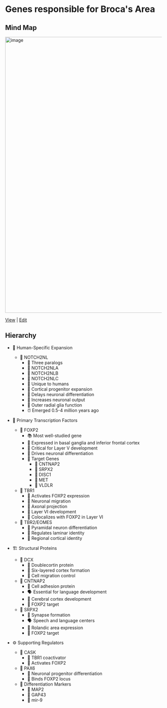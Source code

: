 # Genes responsible for Broca's Area

## Mind Map
<img width="1832" height="885" alt="image" src="https://github.com/user-attachments/assets/6c4430fb-a0bc-4777-a2ad-4304c371c14e" />

[View](https://mermaid.live/view#pako:eNqdV01v20YQ_SsLFoYSwHZISrJNoSggU3Ji1B-CpRpGocuaHFHbkLvMculIMXTquTWCFDCaSwOkQC8F2mN_j_9A-xM6S0oyZZO225vFN7O7897M2_Wl4QkfjJaxtnbJOFMtcllTY4ig1qqd0wRq6yT_fUolo-chJDUMIbVYsojKqStCITH0i0bbMbu2jp4jA5ioJToajQrQrpA-yCVod5vuTlvjIeOw_LzlbTe3ff05AU9wv7hb03R3tneys4FUrAjt1R3XsmszxCLG_YjG-sC1mPo-4wH-bTUR4lh0P6Ze4VMIFxDefrNNczabra0N-XyZISdECqGePduVwqO1hLQl0C_P5Yuv9oSMqGKCk39--e3T8-c6lBDr77-ubr7_TF6lEeUb_Rg8NmIe6U5iypN58Ps8lBB7Hnx0PHBf2UcHGvx9ARJSn8ODsQQgMZU0FEFSEbRYo_0IvvsI7lbg33D2JgWiBBnr0vQx3v96P8wVKI1HQxJLEQD2lpAZW1Ak4NP9vA6EdJoQDqkUnIZZjs9GI5DAUWtVnbnPPZQkgTvJIlVxqipyjlNsISKpz_CkQchyRUcp9x7YqBuBDMAn5mZzo5ElRCwMdfwUqEwIDQS5ufpztQ96efeTgcTyPcnibIM96iExq1IummHv-KxnV4hwKBJF3kIYbiQq9RkeBjkGDP7wseS8k1hCkmAQ4wTHWpdK-bJayjWABDMhyQiJUxjgoXwwqSDAlSzXdoQZB3SKFJ7mQukpEnGEUlXJK9kF_C95BxRJV-Ql1qn5-vGP2xBCGouTHQ2O2vdYu8X7J72zarSz33etSvSwO6jETg86ByelKg52T6wKEdvYZBdUYTmZ1Ivx0FrNaSgbzzlzJGKBfIiv9iQLw_H7Dh7q5rl---Rx8bTNouzsHR75LVPj3P6yNsXOWi5UTC7QYL_oHh92-xV19aaSRszHE-e98R864wSCNMx4DHEJTnOjYb7OU9PqJJYR5M2NqippMcB9JVNPpei9OMtCAcus7-oa4bvFdtyziio7IsVbNNuSa2n0MhWhfTbZCDWlOLf5NObetHLblGiEpnDbG1kK3p9KirBUl_KBWVmM-mPIGvLh83bRYbRQuSuEaDApDaDEFq4_Fygr7iXhXC6t54l-knefyr2h6Ar2AxO_pHjKaZwAKXL603VJXAzgjYk2ypW6PDwXZO5dUdOJwHgfr326eCyszvfTC1p2YRrHWfcEi7bX18fNx59L2tBt97-uekloV_IEzR0I9XqSQ5UaXK99tvWYV915AzxtrHfx5bXYGH0nLb8lO3fWOqTyda7Jhx9K7s3qXn_Z7jXqFVjE5IaTYca6EUjmGy10A1g38CUQUf3TuNRZQyN7LQ-NFv6Jb9bXQ2PIZ5iDb55vhYgWaVKkwdhojWiY4K809pHjDqM4tLchwLNncsqV0Wo62RJG69KYGC27vmmadt0xHdsy61YDwanRspzNra0d2zHr25bd3HYas3XjXbanuek0GvZW3dqxLKvuNOvNdQN8rcZh_vrP_gmY_QuV6I_J) | [Edit](https://mermaid.live/edit#pako:eNqdV01v20YQ_SsLFoYSwHZISrJNoSggU3Ji1B-CpRpGocuaHFHbkLvMculIMXTquTWCFDCaSwOkQC8F2mN_j_9A-xM6S0oyZZO225vFN7O7897M2_Wl4QkfjJaxtnbJOFMtcllTY4ig1qqd0wRq6yT_fUolo-chJDUMIbVYsojKqStCITH0i0bbMbu2jp4jA5ioJToajQrQrpA-yCVod5vuTlvjIeOw_LzlbTe3ff05AU9wv7hb03R3tneys4FUrAjt1R3XsmszxCLG_YjG-sC1mPo-4wH-bTUR4lh0P6Ze4VMIFxDefrNNczabra0N-XyZISdECqGePduVwqO1hLQl0C_P5Yuv9oSMqGKCk39--e3T8-c6lBDr77-ubr7_TF6lEeUb_Rg8NmIe6U5iypN58Ps8lBB7Hnx0PHBf2UcHGvx9ARJSn8ODsQQgMZU0FEFSEbRYo_0IvvsI7lbg33D2JgWiBBnr0vQx3v96P8wVKI1HQxJLEQD2lpAZW1Ak4NP9vA6EdJoQDqkUnIZZjs9GI5DAUWtVnbnPPZQkgTvJIlVxqipyjlNsISKpz_CkQchyRUcp9x7YqBuBDMAn5mZzo5ElRCwMdfwUqEwIDQS5ufpztQ96efeTgcTyPcnibIM96iExq1IummHv-KxnV4hwKBJF3kIYbiQq9RkeBjkGDP7wseS8k1hCkmAQ4wTHWpdK-bJayjWABDMhyQiJUxjgoXwwqSDAlSzXdoQZB3SKFJ7mQukpEnGEUlXJK9kF_C95BxRJV-Ql1qn5-vGP2xBCGouTHQ2O2vdYu8X7J72zarSz33etSvSwO6jETg86ByelKg52T6wKEdvYZBdUYTmZ1Ivx0FrNaSgbzzlzJGKBfIiv9iQLw_H7Dh7q5rl---Rx8bTNouzsHR75LVPj3P6yNsXOWi5UTC7QYL_oHh92-xV19aaSRszHE-e98R864wSCNMx4DHEJTnOjYb7OU9PqJJYR5M2NqippMcB9JVNPpei9OMtCAcus7-oa4bvFdtyziio7IsVbNNuSa2n0MhWhfTbZCDWlOLf5NObetHLblGiEpnDbG1kK3p9KirBUl_KBWVmM-mPIGvLh83bRYbRQuSuEaDApDaDEFq4_Fygr7iXhXC6t54l-knefyr2h6Ar2AxO_pHjKaZwAKXL603VJXAzgjYk2ypW6PDwXZO5dUdOJwHgfr326eCyszvfTC1p2YRrHWfcEi7bX18fNx59L2tBt97-uekloV_IEzR0I9XqSQ5UaXK99tvWYV915AzxtrHfx5bXYGH0nLb8lO3fWOqTyda7Jhx9K7s3qXn_Z7jXqFVjE5IaTYca6EUjmGy10A1g38CUQUf3TuNRZQyN7LQ-NFv6Jb9bXQ2PIZ5iDb55vhYgWaVKkwdhojWiY4K809pHjDqM4tLchwLNncsqV0Wo62RJG69KYGC27vmmadt0xHdsy61YDwanRspzNra0d2zHr25bd3HYas3XjXbanuek0GvZW3dqxLKvuNOvNdQN8rcZh_vrP_gmY_QuV6I_J)

## Hierarchy

- 🧑 Human-Specific Expansion  
  - 🧬 NOTCH2NL  
    - 🧬 Three paralogs  
    - 🧬 NOTCH2NLA  
    - 🧬 NOTCH2NLB  
    - 🧬 NOTCH2NLC  
    - 👤 Unique to humans  
    - 🧠 Cortical progenitor expansion  
    - 🧠 Delays neuronal differentiation  
    - 🧠 Increases neuronal output  
    - 🧠 Outer radial glia function  
    - ⏰ Emerged 0.5-4 million years ago  

- 🧬 Primary Transcription Factors  
  - 🧬 FOXP2  
    - 📚 Most well-studied gene  
    - 🧠 Expressed in basal ganglia and inferior frontal cortex  
    - 🧠 Critical for Layer V development  
    - 🧠 Drives neuronal differentiation  
    - 🎯 Target Genes  
      - 🧬 CNTNAP2  
      - 🧬 SRPX2  
      - 🧬 DISC1  
      - 🧬 MET  
      - 🧬 VLDLR  
  - 🧬 TBR1  
    - 🧬 Activates FOXP2 expression  
    - 🧠 Neuronal migration  
    - 🧠 Axonal projection  
    - 🧠 Layer VI development  
    - 🧠 Colocalizes with FOXP2 in Layer VI  
  - 🧬 TBR2/EOMES  
    - 🧠 Pyramidal neuron differentiation  
    - 🧠 Regulates laminar identity  
    - 🧠 Regional cortical identity  

- 🏗️ Structural Proteins  
  - 🧬 DCX  
    - 🧬 Doublecortin protein  
    - 🧠 Six-layered cortex formation  
    - 🧠 Cell migration control  
  - 🧬 CNTNAP2  
    - 🧬 Cell adhesion protein  
    - 🗣️ Essential for language development  
    - 🧠 Cerebral cortex development  
    - 🎯 FOXP2 target  
  - 🧬 SRPX2  
    - 🔗 Synapse formation  
    - 🗣️ Speech and language centers  
    - 🧠 Rolandic area expression  
    - 🎯 FOXP2 target  

- ⚙️ Supporting Regulators  
  - 🧬 CASK  
    - 🧬 TBR1 coactivator  
    - 🧬 Activates FOXP2  
  - 🧬 PAX6  
    - 🧠 Neuronal progenitor differentiation  
    - 🧬 Binds FOXP2 locus  
  - 📍 Differentiation Markers  
    - 🧬 MAP2  
    - 🧬 GAP43  
    - 🧬 mir-9  
